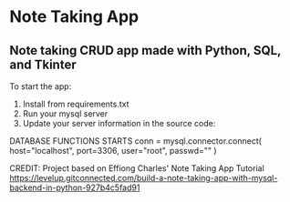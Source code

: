 # Note Taking App 
## Note taking CRUD app made with Python, SQL, and Tkinter

To start the app:
1. Install from requirements.txt 
2. Run your mysql server 
3. Update your server information in the source code:

DATABASE FUNCTIONS STARTS
conn = mysql.connector.connect(
  host="localhost",
  port=3306,
  user="root",
  passwd=""
)

CREDIT:
Project based on Effiong Charles' Note Taking App Tutorial 
https://levelup.gitconnected.com/build-a-note-taking-app-with-mysql-backend-in-python-927b4c5fad91
